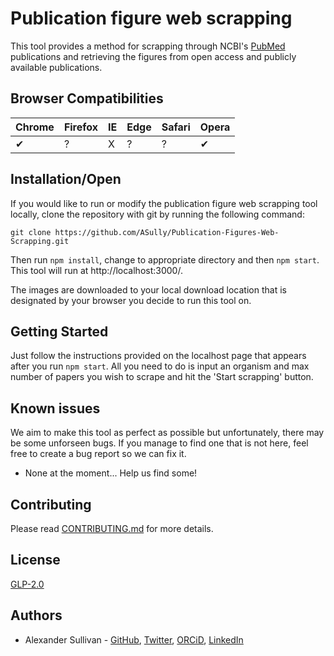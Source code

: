 # Publication figure web scrapping

This tool provides a method for scrapping through NCBI's [PubMed](https://www.ncbi.nlm.nih.gov/pubmed) publications and retrieving the figures from open access and publicly available publications.

## Browser Compatibilities 

Chrome | Firefox | IE | Edge | Safari | Opera
--- | --- | --- | --- | --- | --- |
✔ |  ? | X |  ? | ? |  ✔ |

## Installation/Open

If you would like to run or modify the publication figure web scrapping tool locally, clone the repository with git by running the following command:

```git
git clone https://github.com/ASully/Publication-Figures-Web-Scrapping.git
```

Then run ```npm install```, change to appropriate directory and then ```npm start```. This tool will run at http://localhost:3000/.  

The images are downloaded to your local download location that is designated by your browser you decide to run this tool on.

## Getting Started

Just follow the instructions provided on the localhost page that appears after you run ```npm start```. All you need to do is input an organism and max number of papers you wish to scrape and hit the 'Start scrapping' button.

## Known issues

We aim to make this tool as perfect as possible but unfortunately, there may be some unforseen bugs. If you manage to find one that is not here, feel free to create a bug report so we can fix it.
* None at the moment... Help us find some!

## Contributing

Please read [CONTRIBUTING.md](CONTRIBUTING.md) for more details.

## License

[GLP-2.0](LICENSE.md)

## Authors

* Alexander Sullivan - [GitHub](https://github.com/ASully), [Twitter](https://twitter.com/alexjsully), [ORCiD](https://orcid.org/0000-0002-4463-4473), [LinkedIn](https://www.linkedin.com/in/alexanderjsullivan/)